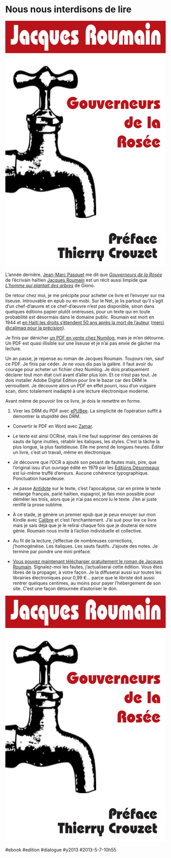 # Nous nous interdisons de lire

![](_i/couv1.png)

L’année dernière, [Jean-Marc Pasquet](http://www.amazon.fr/Jean-Marc-Pasquet/e/B004MK4FFU/ref=ntt_athr_dp_pel_1) me dit que [*Gouverneurs de la Rosée*](http://fr.wikipedia.org/wiki/Gouverneurs_de_la_ros%C3%A9e) de l’écrivain haïtien [Jacques Roumain](http://fr.wikipedia.org/wiki/Jacques_Roumain) est un récit aussi limpide que [*L’homme qui plantait des arbres*](../../2010/7/le-petit-livre-de-la-revolution.md) de Giono.

De retour chez moi, je me précipite pour acheter ce livre et l’envoyer sur ma liseuse. Introuvable en epub ou en mobi. Sur le Net, je lis partout qu’il s’agit d’un chef-d’œuvre et ce chef-d’œuvre n’est pas disponible, sinon dans quelques éditions papier plutôt onéreuses, pour un texte qui en toute probabilité est désormais dans le domaine public. Roumain est mort en 1944 et [en Haïti les droits s’étendent 50 ans après la mort de l’auteur](http://en.m.wikipedia.org/wiki/List_of_countries’_copyright_lengths) ([merci @calimaq pour la précision](http://scinfolex.wordpress.com/)).

Je finis par dénicher [un PDF en vente chez Numilog](http://www.numilog.com/127157/Gouverneurs-de-la-Rosee.ebook), mais je m’en détourne. Un PDF est quasi illisible sur une liseuse et je n’ai pas envie de gâcher ma lecture.

Un an passe, je repense au roman de Jacques Roumain. Toujours rien, sauf ce PDF. Je finis par céder. Je ne vous dis pas la galère. Il faut avoir du courage pour acheter un fichier chez Numilog. Je dois pratiquement déclarer tout mon état civil avant d’aller plus loin. Et ce n’est pas tout. Je dois installer Adobe Digital Edition pour lire le bazar car des DRM le verrouillent. Je découvre alors un PDF en effet pourri, issu d’un vulgaire scan, donc totalement inadapté à une lecture électronique moderne.

Avant même de pouvoir lire ce livre, je dois le remettre en forme.

1. Virer les DRM du PDF avec [ePUBee](http://epubee.com/pdf-drm-removal-program.htm). La simplicité de l’opération suffit à démontrer la stupidité des DRM.

- Convertir le PDF en Word avec [Zamar](http://www.zamzar.com/).

- Le texte est ainsi OCRisé, mais il me faut supprimer des centaines de sauts de ligne inutiles, rétablir les italiques, les styles. C’est la tâche la plus longue, la plus fastidieuse. Elle me prend de longues heures. Éditer un livre, c’est un travail, même en électronique. 

- Je découvre que l’OCR a ajouté son pesant de fautes mais, pire, que l’original issu d’un ouvrage édité en 1979 par les [Éditions Désormeaux](http://www.editions-desormeaux.com/) est lui-même truffé d’erreurs. Aucune cohérence typographique. Ponctuation hasardeuse.

- Je passe [Antidote](http://www.druide.com/antidote.html) sur le texte, c’est l’apocalypse, car en prime le texte mélange français, parlé haïtien, espagnol, je fais mon possible pour démêler les trois, alors que je n’ai pas encore lu le texte. J’en ai juste reniflé la prose sublime.

- À ce stade, je génère un premier epub que je peux envoyer sur mon Kindle avec [Calibre](http://calibre-ebook.com/) et c’est l’enchantement. J’ai sué pour lire ce livre mais je sais déjà que je le relirai chaque fois que je douterai de notre génie. Roumain nous invite à l’action individuelle et collective.

- Au fil de la lecture, j’effectue de nombreuses corrections, j’homogénéise. Les italiques. Les sauts fautifs. J’ajoute des notes. Je termine par pondre une mini préface.

- [Vous pouvez maintenant télécharger gratuitement le roman de Jacques Roumain](https://dl.dropboxusercontent.com/u/16630632/roumain.epub). Signalez-moi les fautes, j’actualiserai cette édition. Vous êtes libres de la propager, à votre façon. Je la diffuserai aussi sur toutes les librairies électroniques pour 0,99 €… parce que le libriste doit aussi rentrer quelques centimes, au moins pour payer l’hébergement de son site. C’est une façon détournée d’autoriser le don.

[![Gouverneur de la Rosée](_i/couv1.png)](https://dl.dropboxusercontent.com/u/16630632/roumain.epub)

#ebook #edition #dialogue #y2013 #2013-5-7-10h55
